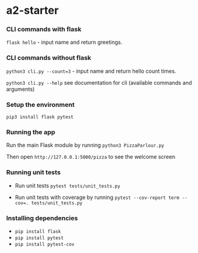 # a2-starter

### CLI commands with flask
`flask hello`  - input name and return greetings.


### CLI commands without flask
`python3 cli.py --count=3`  - input name and return hello count times.

`python3 cli.py --help` see documentation for cli (available commands and arguments)


### Setup the environment
`pip3 install flask pytest`

### Running the app
Run the main Flask module by running `python3 PizzaParlour.py`

Then open `http://127.0.0.1:5000/pizza` to see the welcome screen

### Running unit tests
- Run unit tests `pytest tests/unit_tests.py`

- Run unit tests with coverage by running `pytest --cov-report term --cov=. tests/unit_tests.py`


### Installing dependencies 
- `pip install flask`
- `pip install pytest`
- `pip install pytest-cov`
